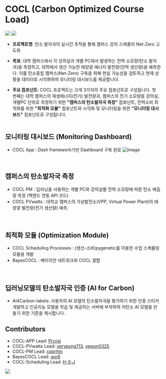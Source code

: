 # COCL (Carbon Optimized Course Load)
<img src="https://img.shields.io/badge/Python-3776AB?style=for-the-badge&logo=Python&logoColor=white"> <img src="https://img.shields.io/badge/streamlit-FF4B4B?style=for-the-badge&logo=Python&logoColor=white">


- **프로젝트명**: 탄소 발자국의 실시간 추적을 통해 캠퍼스 강의 스케줄의 Net-Zero 고도화 
- **목표**: 대학 캠퍼스에서 각 강의실과 개별 PC에서 발생하는 전력 소모량(탄소 발자국)을 측정하고, 대학에서 생산 가능한 태양광 에너지 발전량(전력 생산량)을 예측한다. 이를 탄소중립 캠퍼스(Net-Zero) 구축을 위해 현실 가능성을 검토하고 현재 상황을 데이터로 시각화하여 모니터링 대시보드를 제공합니다. 

- **주요 컴포넌트**: COCL 프로젝트는 크게 3가지의 주요 컴포넌트로 구성됩니다. 첫 번째는 대학 캠퍼스의 재생에너지(전기) 발전량과, 캠퍼스의 전기 소모량을 강의실, 개별PC 단위로 측정하기 위한 **"캠퍼스의 탄소발자국 측정"** 컴포넌트, 전력소비 최적화를 위한 **"최적화 모듈"** 컴포넌트와 시각화 및 모니터링을 위한 **"모니터링 대시보드"** 컴포넌트로 구성됩니다. <br/><br/>

## 모니터링 대시보드 (Monitoring Dashboard)
- COCL App : Dash framework기반 Dashboard 구축 완료
![image](https://github.com/Prcnsi/COCL/assets/86015194/eb9b46d1-1219-4536-8971-3e452e2f6d7d)

<br/>

## 캠퍼스의 탄소발자국 측정    
- COCL PM : 딥러닝을 사용하는 개별 PC와 강의실별 전력 소모량에 따른 탄소 배출량 측정 (백엔드 연동 API 코드)
- COCL PVwatts : 대학교 캠퍼스의 가상발전소(VPP, Virtual Power Plant)의 태양광 발전량(전기 생산량) 예측.<br/><br/><br/>

## 최적화 모듈 (Optimization Module) 
- COCL Scheduling Processes : (생산-소비)pygenetic를 이용한 수업 스케쥴링 모듈을 개발
- BayesCOCL : 베이지안 네트워크와 COCL 결합<br/><br/><br/>

## 딥러닝모델의 탄소발자국 인증 (AI for Carbon)
- AI4Carbon-labels: 사용자의 AI 모델의 탄소발자국을 평가하기 위한 인증 스티커 개발하고 인공지능 모델을 학습 및 제공하는 서버에 부착하여 저탄소 AI 모델을 만들기 위한 기준을 제시합니다.

## Contributors

- COCL-APP Lead: [Prcnsi](https://github.com/Prcnsi)
- COCL-PVwatts Lead: [yeryeong713](https://github.com/yeryeong713), [yewon0325](https://github.com/yewon0325)
- COCL-PM Lead: [cpprhtn](https://github.com/cpprhtn)
- BayesCOCL Lead: [qor6](https://github.com/qor6)
- COCL-Scheduling Lead: [H-S-J](https://github.com/H-S-J)


<a href="https://github.com/datascience-labs/COCL/graphs/contributors">
  <img src="https://contrib.rocks/image?repo=datascience-labs/COCL" />
</a>
















 

